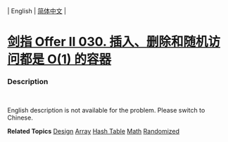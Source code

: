 | English | [简体中文](README.md) |

# [剑指 Offer II 030. 插入、删除和随机访问都是 O(1) 的容器](https://leetcode-cn.com/problems/FortPu)
 ### Description
<p>&nbsp;</p>

<p>English description is not available for the problem. Please switch to Chinese.</p>

**Related Topics**  [Design](https://leetcode-cn.com/tag/design) [Array](https://leetcode-cn.com/tag/array) [Hash Table](https://leetcode-cn.com/tag/hash-table) [Math](https://leetcode-cn.com/tag/math) [Randomized](https://leetcode-cn.com/tag/randomized) 